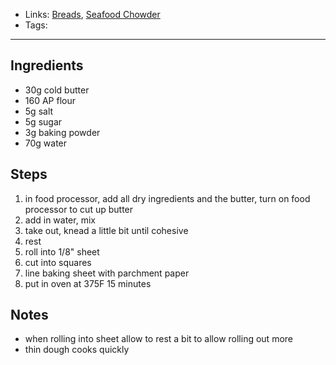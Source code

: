 - Links: [Breads](Breads.md), [Seafood Chowder](Seafood%20Chowder.md)
- Tags: 

---

## Ingredients
- 30g cold butter
- 160 AP flour
- 5g salt
- 5g sugar
- 3g baking powder
- 70g water
## Steps
1. in food processor, add all dry ingredients and the butter, turn on food processor to cut up butter
2. add in water, mix
3. take out, knead a little bit until cohesive
4. rest
5. roll into 1/8" sheet
6. cut into squares
7. line baking sheet with parchment paper
8. put in oven at 375F 15 minutes
## Notes
- when rolling into sheet allow to rest a bit to allow rolling out more
- thin dough cooks quickly
